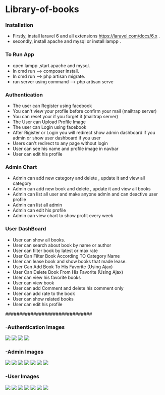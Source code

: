 # Library-of-books
### Installation
- Firstly, install laravel 6 and all extensions https://laravel.com/docs/6.x .
- secondly, install apache and mysql or install lampp .


### To Run App
- open lampp ,start apache and mysql.
- In cmd run --> composer install.
- In cmd run --> php artisan migrate.
- run server using command --> php artisan serve 

### Authentication
- The user can Register using facebook
- You can't view your profile before confirm your mail (mailtrap server)
- You can reset your if you forget it (mailtrap server) 
- The User can Upload Profile Image
- The user can Login using facebook
- After Rigister or Login you will redirect show admin dashboard if you admin or show user dashboard if you user
- Users can't redirect to any page without login
- User can see his name and profile image in navbar
- User can edit his profile

### Admin Chart
- Admin can add new category and delete , update it and view all category
- Admin can add new book and delete , update it and view all books
- Admin can list all user and make anyone admin and can deactive user profile
- Admin can list all admin
- Admin can edit his profile 
- Admin can view chart to show profit every week

### User DashBoard
- User can show all books.
- User can search about book by name or author
- User can filter book by latest or max rate
- User Can Filter Book According TO Category Name
- User can lease book and show books that made lease.
- User Can Add Book To His Favorite (Using Ajax)
- User Can Delete Book From His Favorite (Using Ajax)
- User can view his favorite books
- User can view book
- User can add Comment and delete his comment only 
- User can add rate to the book
- User can show related books
- User can edit his profile

###############################

### -Authentication Images
![](public/upload/Register.png)
![](public/upload/confirm.png)
![](public/upload/Login.png)
![](public/upload/reset.png)

### -Admin Images
![](public/upload/category.png)
![](public/upload/Books.png)
![](public/upload/Alluser.png)
![](public/upload/Alladmin.png)
![](public/upload/adminbook.png)
![](public/upload/Disable.png)
![](public/upload/Chart.png)


### -User Images
![](public/upload/UserShow.png)
![](public/upload/myfav.png)
![](public/upload/bookView.png)
![](public/upload/comment.png)
![](public/upload/rate.png)
![](public/upload/relatedbook.png)
![](public/upload/edit.png)



